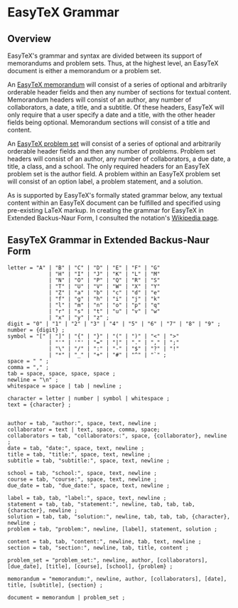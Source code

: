 # EasyTeX Grammar

## Overview

EasyTeX's grammar and syntax are divided between its support of memorandums and problem sets. Thus, at the highest level, an EasyTeX document is either a memorandum or a problem set.

An [EasyTeX memorandum](https://github.com/PaulDapolito/EasyTeX/blob/master/documents/memorandum.md) will consist of a series of optional and arbitrarily orderable header fields and then any number of sections for textual content. Memorandum headers will consist of an author, any number of collaborators, a date, a title, and a subtitle. Of these headers, EasyTeX will only require that a user specify a date and a title, with the other header fields being optional. Memorandum sections will consist of a title and content. 

An [EasyTeX problem set](https://github.com/PaulDapolito/EasyTeX/blob/master/documents/problem_set.md) will consist of a series of optional and arbitrarily orderable header fields and then any number of problems. Problem set headers will consist of an author, any number of collaborators, a due date, a title, a class, and a school. The only required headers for an EasyTeX problem set is the author field. A problem within an EasyTeX problem set will consist of an option label, a problem statement, and a solution.

As is supported by EasyTeX's formally stated grammar below, any textual content within an EasyTeX document can be fulfilled and specified using pre-existing LaTeX markup. In creating the grammar for EasyTeX in Extended Backus-Naur Form, I consulted the notation's [Wikipedia page](http://en.wikipedia.org/wiki/Extended_Backus%E2%80%93Naur_Form).

## EasyTeX Grammar in Extended Backus-Naur Form

	letter = "A" | "B" | "C" | "D" | "E" | "F" | "G"
	       		 | "H" | "I" | "J" | "K" | "L" | "M" 
	       		 | "N" | "O" | "P" | "Q" | "R" | "S" 
	       		 | "T" | "U" | "V" | "W" | "X" | "Y" 
	       		 | "Z" | "a" | "b" | "c" | "d" | "e"
	       		 | "f" | "g" | "h" | "i" | "j" | "k"
	       		 | "l" | "m" | "n" | "o" | "p" | "q"
	       		 | "r" | "s" | "t" | "u" | "v" | "w"
	       		 | "x" | "y" | "z" ;
	digit = "0" | "1" | "2" | "3" | "4" | "5" | "6" | "7" | "8" | "9" ;
	number = {digit} ;
	symbol = "[" | "]" | "{" | "}" | "(" | ")" | "<" | ">"
	       		 | "'" | '"' | "=" | "|" | "." | "," | ";" 
	       		 | "\" | "/" | ":" | "-" | "$" | "?" | "!" 
	       		 | "*" | "_" | "+" | "#" | "^" | "`" ;
	space = " " ;
	comma = "," ;
	tab = space, space, space, space ;
	newline = "\n" ;
	whitespace = space | tab | newline ;

	character = letter | number | symbol | whitespace ;
	text = {character} ;
	

	author = tab, "author:", space, text, newline ;
	collaborator = text | text, space, comma, space;
	collaborators = tab, "collaborators:", space, {collaborator}, newline ;
	date = tab, "date:", space, text, newline ;
	title = tab, "title:", space, text, newline ; 
	subtitle = tab, "subtitle:", space, text, newline ;

	school = tab, "school:", space, text, newline ;
	course = tab, "course:", space, text, newline ;
	due_date = tab, "due_date:", space, text, newline ;

	label = tab, tab, "label:", space, text, newline ;
	statement = tab, tab, "statement:", newline, tab, tab, tab, {character}, newline ;
	solution = tab, tab, "solution:", newline, tab, tab, tab, {character}, newline ;
	problem = tab, "problem:", newline, [label], statement, solution ;

	content = tab, tab, "content:", newline, tab, text, newline ;
	section = tab, "section:", newline, tab, title, content ;

	problem_set = "problem_set:", newline, author, [collaborators], [due_date], [title], [course], [school], {problem} ;

	memorandum = "memorandum:", newline, author, [collaborators], [date], title, [subtitle], {section} ;

	document = memorandum | problem_set ;
